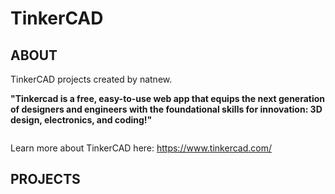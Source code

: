 # TinkerCAD
## ABOUT
TinkerCAD projects created by natnew.

**"Tinkercad is a free, easy-to-use web app that equips the next generation of designers and engineers with the foundational skills for innovation: 3D design, electronics, and coding!"**

![]()

Learn more about TinkerCAD here: https://www.tinkercad.com/

## PROJECTS
